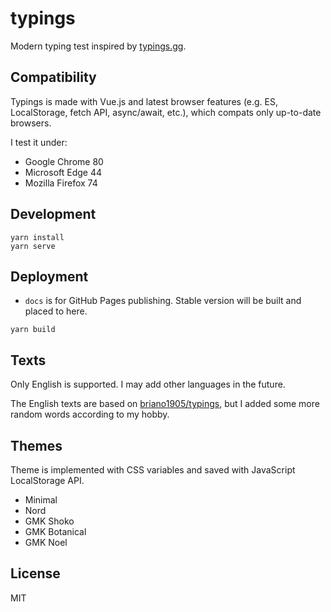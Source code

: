 # typings

Modern typing test inspired by [typings.gg](https://typings.gg).

## Compatibility

Typings is made with Vue.js and latest browser features (e.g. ES, LocalStorage, fetch API, async/await, etc.), which compats only up-to-date browsers.

I test it under:

- Google Chrome 80
- Microsoft Edge 44
- Mozilla Firefox 74

## Development

```shell
yarn install
yarn serve
```

## Deployment

- `docs` is for GitHub Pages publishing. Stable version will be built and placed to here.

```shell
yarn build
```

## Texts

Only English is supported. I may add other languages in the future.

The English texts are based on [briano1905/typings](https://github.com/briano1905/typings/blob/master/texts/random.json), but I added some more random words according to my hobby.

## Themes

Theme is implemented with CSS variables and saved with JavaScript LocalStorage API.

- Minimal
- Nord
- GMK Shoko
- GMK Botanical
- GMK Noel

## License

MIT
